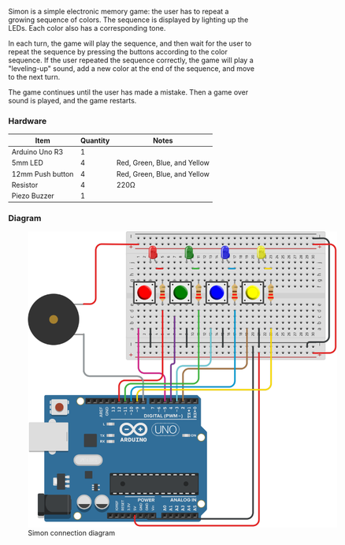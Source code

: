 Simon is a simple electronic memory game: the user has to repeat a growing sequence of
colors. The sequence is displayed by lighting up the LEDs. Each color also has a
corresponding tone.

In each turn, the game will play the sequence, and then wait for the user to repeat
the sequence by pressing the buttons according to the color sequence. If the user
repeated the sequence correctly, the game will play a "leveling-up" sound, add a new
color at the end of the sequence, and move to the next turn.

The game continues until the user has made a mistake. Then a game over sound is
played, and the game restarts.

### Hardware

| Item             | Quantity | Notes                        |
| ---------------- | -------- | ---------------------------- |
| Arduino Uno R3   | 1        |                              |
| 5mm LED          | 4        | Red, Green, Blue, and Yellow |
| 12mm Push button | 4        | Red, Green, Blue, and Yellow |
| Resistor         | 4        | 220Ω                         |
| Piezo Buzzer     | 1        |                              |

### Diagram

<figure>
    <img src="images/diagram.png" alt="diagram" style="max-width: 628px" />
    <figcaption>Simon connection diagram</figcaption>
</figure>
